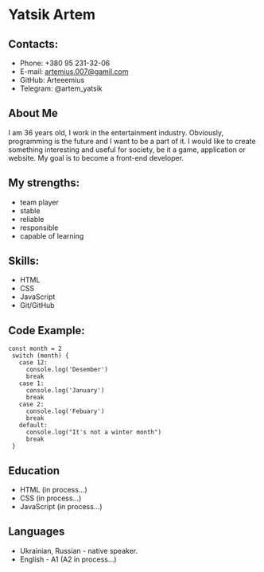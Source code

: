 # Yatsik Artem
## Contacts:
- Phone: +380 95 231-32-06
- E-mail: artemius.007@gamil.com
- GitHub: Arteeemius
- Telegram: @artem_yatsik

## About Me
I am 36 years old, I work in the entertainment industry. Obviously, programming is the future and I want to be a part of it. I would like to create something interesting and useful for society, be it a game, application or website. My goal is to become a front-end developer.

## My strengths:
- team player
- stable
- reliable
- responsible
- capable of learning

## Skills:
- HTML
- CSS
- JavaScript
- Git/GitHub

## Code Example:
```
const month = 2
 switch (month) {
   case 12:
     console.log('Desember')
     break
   case 1:
     console.log('January')
     break
   case 2:
     console.log('Febuary')
     break
   default:
     console.log("It's not a winter month")
     break
 }
```
## Education
- HTML (in process…)
- CSS (in process…)
- JavaScript (in process…)

## Languages
- Ukrainian, Russian - native speaker.
- English - A1 (A2 in process…)